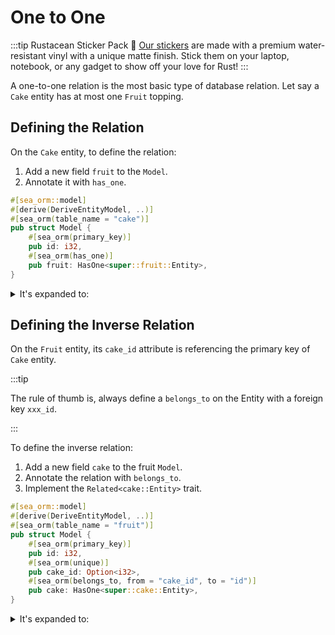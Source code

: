 # One to One

:::tip Rustacean Sticker Pack 🦀
[Our stickers](https://www.sea-ql.org/sticker-pack/) are made with a premium water-resistant vinyl with a unique matte finish.
Stick them on your laptop, notebook, or any gadget to show off your love for Rust!
:::

A one-to-one relation is the most basic type of database relation. Let say a `Cake` entity has at most one `Fruit` topping.

## Defining the Relation

On the `Cake` entity, to define the relation:
1. Add a new field `fruit` to the `Model`.
1. Annotate it with `has_one`.

```rust {7,8} title="entity/cake.rs"
#[sea_orm::model]
#[derive(DeriveEntityModel, ..)]
#[sea_orm(table_name = "cake")]
pub struct Model {
    #[sea_orm(primary_key)]
    pub id: i32,
    #[sea_orm(has_one)]
    pub fruit: HasOne<super::fruit::Entity>,
}
```

<details>
    <summary>It's expanded to:</summary>

```rust {3,4,9} title="entity/cake.rs"
#[derive(Copy, Clone, Debug, EnumIter, DeriveRelation)]
pub enum Relation {
    #[sea_orm(has_one = "super::fruit::Entity")]
    Fruit,
}

impl Related<super::fruit::Entity> for Entity {
    fn to() -> RelationDef {
        Relation::Fruit.def()
    }
}
```
</details>

## Defining the Inverse Relation

On the `Fruit` entity, its `cake_id` attribute is referencing the primary key of `Cake` entity.

:::tip

The rule of thumb is, always define a `belongs_to` on the Entity with a foreign key `xxx_id`.

:::

To define the inverse relation:
1. Add a new field `cake` to the fruit `Model`.
1. Annotate the relation with `belongs_to`.
1. Implement the `Related<cake::Entity>` trait.

```rust {9,10} title="entity/fruit.rs"
#[sea_orm::model]
#[derive(DeriveEntityModel, ..)]
#[sea_orm(table_name = "fruit")]
pub struct Model {
    #[sea_orm(primary_key)]
    pub id: i32,
    #[sea_orm(unique)]
    pub cake_id: Option<i32>,
    #[sea_orm(belongs_to, from = "cake_id", to = "id")]
    pub cake: HasOne<super::cake::Entity>,
}
```

<details>
    <summary>It's expanded to:</summary>

```rust
#[derive(Copy, Clone, Debug, EnumIter)]
pub enum Relation {
    Cake,
}

impl RelationTrait for Relation {
    fn def(&self) -> RelationDef {
        match self {
            Self::Cake => Entity::belongs_to(super::cake::Entity)
                .from(Column::CakeId)
                .to(super::cake::Column::Id)
                .into(),
        }
    }
}

impl Related<super::cake::Entity> for Entity {
    fn to() -> RelationDef {
        Relation::Cake.def()
    }
}
```
</details>